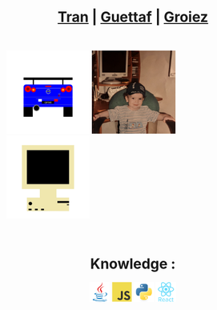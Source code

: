 
<h1 align="center">
  <a color="red" href="https://github.com/QuocDungTran380">Tran</a> | <a href="https://github.com/guettafa">Guettaf</a> | <a href="https://github.com/AchrafGroiez">Groiez</a>  
</h1>

<br />

<p>
  <img style="max-width: 33%;" src="/profile/logo/121247710.png" /> <img style="max-width: 33%;" src="/profile/logo/81649039.png" /> <img style="max-width: 33%;" src="/profile/logo/112225386.png" />
</p>

<br />

<h1 align="center">Knowledge : </h1>
<p align="center"> <img src="https://raw.githubusercontent.com/devicons/devicon/master/icons/java/java-original.svg" alt="java" width="40" height="40"/> <img src="https://raw.githubusercontent.com/devicons/devicon/master/icons/javascript/javascript-original.svg" alt="javascript" width="40" height="40"/> <img src="https://raw.githubusercontent.com/devicons/devicon/master/icons/python/python-original.svg" alt="python" width="40" height="40"/> <img src="https://raw.githubusercontent.com/devicons/devicon/master/icons/react/react-original-wordmark.svg" alt="react" width="40" height="40"/> </p>

